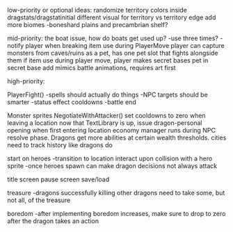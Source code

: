 low-priority or optional ideas:
randomize territory colors inside dragstats/dragstatinitial
different visual for territory vs territory edge
add more biomes -boneshard plains and precambrian shelf?

mid-priority:
the boat issue, how do boats get used up?
    -use three times?
    -notify player when breaking
item use during PlayerMove
player can capture monsters from caves/ruins as a pet, has one pet slot that fights alongside them
if item use during player move, player makes secret bases
pet in secret base
add mimics
battle animations, requires art first

high-priority:

PlayerFight()
    -spells should actually do things
    -NPC targets should be smarter
    -status effect cooldowns
    -battle end

Monster sprites
NegotiateWithAttacker()
set cooldowns to zero when leaving a location
now that TextLibrary is up, issue dragon-personal opening when first entering location 
economy manager runs during NPC resolve phase. Dragons get more abilities at certain wealth thresholds.
cities need to track history like dragons do

start on heroes
-transition to location interact upon collision with a hero sprite
-once heroes spawn can make dragon decisions not always attack

title screen
pause screen
save/load

treasure
    -dragons successfully killing other dragons need to take some, but not all, of the treasure

boredom
    -after implementing boredom increases, make sure to drop to zero after the dragon takes an action





